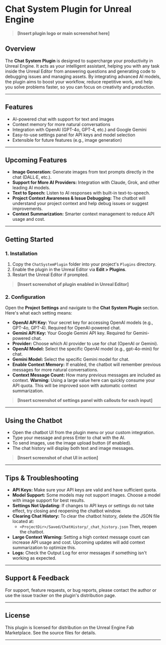# Chat System Plugin for Unreal Engine

> **[Insert plugin logo or main screenshot here]**

## Overview

The **Chat System Plugin** is designed to supercharge your productivity in Unreal Engine. It acts as your intelligent assistant, helping you with any task inside the Unreal Editor from answering questions and generating code to debugging issues and managing assets. By integrating advanced AI models, the plugin aims to boost your workflow, reduce repetitive work, and help you solve problems faster, so you can focus on creativity and production.

---

## Features

- AI-powered chat with support for text and images
- Context memory for more natural conversations
- Integration with OpenAI (GPT-4o, GPT-4, etc.) and Google Gemini
- Easy-to-use settings panel for API keys and model selection
- Extensible for future features (e.g., image generation)

---

## Upcoming Features

- **Image Generation:** Generate images from text prompts directly in the chat (DALL·E, etc.).
- **Support for More AI Providers:** Integration with Claude, Grok, and other leading AI models.
- **Text to Speech:** Listen to AI responses with built-in text-to-speech.
- **Project Context Awareness & Issue Debugging:** The chatbot will understand your project context and help debug issues or suggest improvements.
- **Context Summarization:** Smarter context management to reduce API usage and cost.

---

## Getting Started

### 1. Installation

1. Copy the `ChatSystemPlugin` folder into your project's `Plugins` directory.
2. Enable the plugin in the Unreal Editor via **Edit > Plugins**.
3. Restart the Unreal Editor if prompted.

> **[Insert screenshot of plugin enabled in Unreal Editor]**

### 2. Configuration

Open the **Project Settings** and navigate to the **Chat System Plugin** section. Here's what each setting means:

- **OpenAI API Key:** Your secret key for accessing OpenAI models (e.g., GPT-4o, GPT-4). Required for OpenAI-powered chat.
- **Gemini API Key:** Your Google Gemini API key. Required for Gemini-powered chat.
- **Provider:** Choose which AI provider to use for chat (OpenAI or Gemini).
- **OpenAI Model:** Select the specific OpenAI model (e.g., gpt-4o-mini) for chat.
- **Gemini Model:** Select the specific Gemini model for chat.
- **Enable Context Memory:** If enabled, the chatbot will remember previous messages for more natural conversations.
- **Context Message Count:** How many previous messages are included as context. **Warning:** Using a large value here can quickly consume your API quota. This will be improved soon with automatic context summarization.

> **[Insert screenshot of settings panel with callouts for each input]**

---

## Using the Chatbot

- Open the chatbot UI from the plugin menu or your custom integration.
- Type your message and press Enter to chat with the AI.
- To send images, use the image upload button (if enabled).
- The chat history will display both text and image messages.

> **[Insert screenshot of chat UI in action]**

---

## Tips & Troubleshooting

- **API Keys:** Make sure your API keys are valid and have sufficient quota.
- **Model Support:** Some models may not support images. Choose a model with image support for best results.
- **Settings Not Updating:** If changes to API keys or settings do not take effect, try closing and reopening the chatbot window.
- **Clearing Chat History:** To clear the chatbot history, delete the JSON file located at:
  - `<ProjectDir>/Saved/ChatHistory/_chat_history.json`
  Then, reopen the chatbot.
- **Large Context Warning:** Setting a high context message count can increase API usage and cost. Upcoming updates will add context summarization to optimize this.
- **Logs:** Check the Output Log for error messages if something isn't working as expected.

---

## Support & Feedback

For support, feature requests, or bug reports, please contact the author or use the issue tracker on the plugin's distribution page.

---

## License

This plugin is licensed for distribution on the Unreal Engine Fab Marketplace. See the source files for details.

---